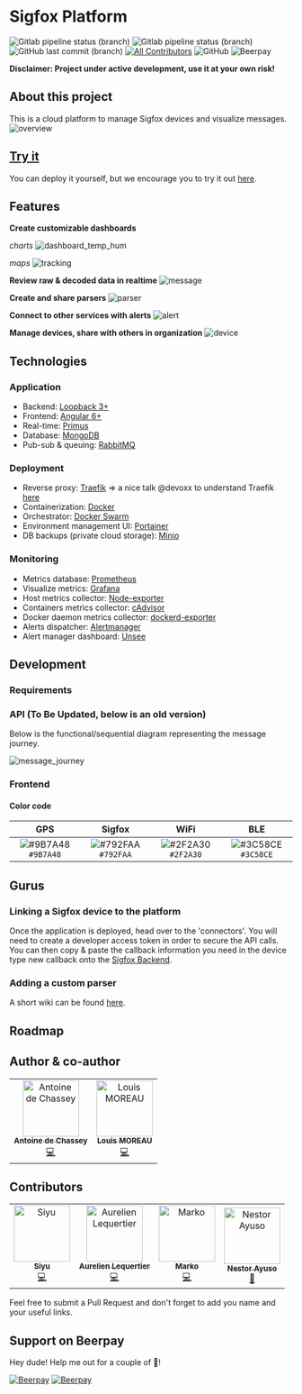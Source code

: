 # Sigfox Platform

![Gitlab pipeline status (branch)](https://img.shields.io/gitlab/pipeline/AntoinedeChassey/sigfox-platform/master.svg?label=build%20%28master%29)
![Gitlab pipeline status (branch)](https://img.shields.io/gitlab/pipeline/AntoinedeChassey/sigfox-platform/staging.svg?label=build%20%28staging%29)
![GitHub last commit (branch)](https://img.shields.io/github/last-commit/IoT-Makers/sigfox-platform/dev.svg?label=last%20commit%20%28dev%29)
[![All Contributors](https://img.shields.io/badge/all_contributors-6-orange.svg?style=flat-square)](#contributors)
![GitHub](https://img.shields.io/github/license/IoT-Makers/sigfox-platform.svg)
![Beerpay](https://img.shields.io/beerpay/IoT-Makers/sigfox-platform.svg)

**Disclaimer: Project under active development, use it at your own risk!**

## About this project
This is a cloud platform to manage Sigfox devices and visualize messages.
![overview](docs/img/overview.png)

## [Try it](https://try.iotagency.sigfox.com)
You can deploy it yourself, but we encourage you to try it out [here](https://try.iotagency.sigfox.com).

## Features  

**Create customizable dashboards**

*charts*
![dashboard_temp_hum](docs/img/dashboard_temp_hum.png)

*maps*
![tracking](docs/img/dashboard_tracking.png)

**Review raw & decoded data in realtime**
![message](docs/img/message.png)

**Create and share parsers**
![parser](docs/img/parser.png)

**Connect to other services with alerts**
![alert](docs/img/alert.png)

**Manage devices, share with others in organization**
![device](docs/img/device.png)

## Technologies

### Application
 * Backend: [Loopback 3+](https://loopback.io/)
 * Frontend: [Angular 6+](https://angular.io/)
 * Real-time: [Primus](https://github.com/primus/primus)
 * Database: [MongoDB](https://www.mongodb.com/en)
 * Pub-sub & queuing: [RabbitMQ](https://www.rabbitmq.com/)
 
 ### Deployment
 * Reverse proxy: [Traefik](https://traefik.io/) => a nice talk @devoxx to understand Traefik [here](https://www.youtube.com/watch?v=AqiGcLsVMeI)
 * Containerization: [Docker](https://www.docker.com/)
 * Orchestrator: [Docker Swarm](https://docs.docker.com/engine/swarm/)
 * Environment management UI: [Portainer](https://portainer.io/)
 * DB backups (private cloud storage): [Minio](https://www.minio.io/)

 ### Monitoring
* Metrics database: [Prometheus](https://prometheus.io/)
* Visualize metrics: [Grafana](https://grafana.com/)
* Host metrics collector: [Node-exporter](https://github.com/prometheus/node_exporter)
* Containers metrics collector: [cAdvisor](https://github.com/google/cadvisor/)
* Docker daemon metrics collector: [dockerd-exporter](https://github.com/stefanprodan/dockerd-exporter)
* Alerts dispatcher: [Alertmanager](https://github.com/prometheus/alertmanager)
* Alert manager dashboard: [Unsee](https://github.com/google/cadvisor/)
 
## Development

### Requirements

### API (To Be Updated, below is an old version)

Below is the functional/sequential diagram representing the message journey.

![message_journey](docs/img/message-journey.png)

### Frontend

#### Color code

| GPS | Sigfox | WiFi | BLE |
| :-------: | :-------: | :-------:	| :-------: |
| ![#9B7A48](https://placehold.it/15/9B7A48/000000?text=+) `#9B7A48` | ![#792FAA](https://placehold.it/15/792FAA/000000?text=+) `#792FAA` | ![#2F2A30](https://placehold.it/15/2f2A30/000000?text=+) `#2F2A30` | ![#3C58CE](https://placehold.it/15/3C58CE/000000?text=+) `#3C58CE` |

## Gurus

### Linking a Sigfox device to the platform

Once the application is deployed, head over to the 'connectors'. You will need to create a developer access token in order to secure the API calls. You can then copy & paste the callback information you need in the device type new callback onto the [Sigfox Backend](https://backend.sigfox.com/).

### Adding a custom parser

A short wiki can be found [here](https://github.com/IoT-Makers/sigfox-platform/wiki/Adding-a-custom-parser).

## Roadmap

## Author & co-author

<table><tr><td align="center"><a href="https://twitter.com/adechassey"><img src="https://avatars3.githubusercontent.com/u/12235204?v=4" width="100px;" alt="Antoine de Chassey"/><br /><sub><b>Antoine de Chassey</b></sub></a><br /><a href="https://github.com/IoT-Makers/sigfox-platform/commits?author=AntoinedeChassey" title="Code">💻</a></td><td align="center"><a href="http://louismoreau.eu"><img src="https://avatars1.githubusercontent.com/u/4725870?v=4" width="100px;" alt="Louis MOREAU"/><br /><sub><b>Louis MOREAU</b></sub></a><br /><a href="https://github.com/IoT-Makers/sigfox-platform/commits?author=luisomoreau" title="Code">💻</a></td></tr></table>

## Contributors

<!-- ALL-CONTRIBUTORS-LIST:START - Do not remove or modify this section -->
<!-- prettier-ignore -->
<table><tr><td align="center"><a href="https://github.com/siyu6974"><img src="https://avatars1.githubusercontent.com/u/15876323?v=4" width="100px;" alt="Siyu"/><br /><sub><b>Siyu</b></sub></a><br /><a href="https://github.com/IoT-Makers/sigfox-platform/commits?author=siyu6974" title="Code">💻</a></td><td align="center"><a href="https://twitter.com/aureleq"><img src="https://avatars0.githubusercontent.com/u/5591266?v=4" width="100px;" alt="Aurelien Lequertier"/><br /><sub><b>Aurelien Lequertier</b></sub></a><br /><a href="https://github.com/IoT-Makers/sigfox-platform/commits?author=aureleq" title="Code">💻</a></td><td align="center"><a href="https://github.com/markoceri"><img src="https://avatars1.githubusercontent.com/u/16639103?v=4" width="100px;" alt="Marko"/><br /><sub><b>Marko</b></sub></a><br /><a href="https://github.com/IoT-Makers/sigfox-platform/commits?author=markoceri" title="Code">💻</a></td><td align="center"><a href="https://twitter.com/nestorayuso"><img src="https://avatars2.githubusercontent.com/u/15124932?v=4" width="100px;" alt="Nestor Ayuso"/><br /><sub><b>Nestor Ayuso</b></sub></a><br /><a href="https://github.com/IoT-Makers/sigfox-platform/commits?author=nestorayuso" title="Documentation">📖</a></td></tr></table>

<!-- ALL-CONTRIBUTORS-LIST:END -->

Feel free to submit a Pull Request and don't forget to add you name and your useful links.

## Support on Beerpay
Hey dude! Help me out for a couple of :beers:!

[![Beerpay](https://beerpay.io/IoT-Makers/sigfox-platform/badge.svg?style=beer-square)](https://beerpay.io/IoT-Makers/sigfox-platform)  [![Beerpay](https://beerpay.io/IoT-Makers/sigfox-platform/make-wish.svg?style=flat-square)](https://beerpay.io/IoT-Makers/sigfox-platform?focus=wish)
